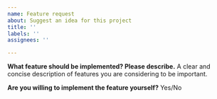 ```yaml
---
name: Feature request
about: Suggest an idea for this project
title: ''
labels: ''
assignees: ''

---
```


**What feature should be implemented? Please describe.**
A clear and concise description of  features you are considering to be important.

**Are you willing to implement the feature yourself?**
Yes/No
